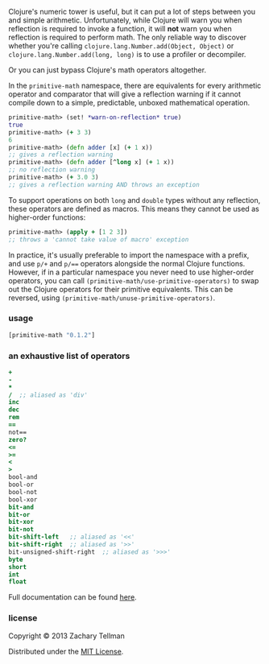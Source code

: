 Clojure's numeric tower is useful, but it can put a lot of steps between you and simple arithmetic.  Unfortunately, while Clojure will warn you when reflection is required to invoke a function, it will **not** warn you when reflection is required to perform math.  The only reliable way to discover whether you're calling `clojure.lang.Number.add(Object, Object)` or `clojure.lang.Number.add(long, long)` is to use a profiler or decompiler.

Or you can just bypass Clojure's math operators altogether.

In the `primitive-math` namespace, there are equivalents for every arithmetic operator and comparator that will give a reflection warning if it cannot compile down to a simple, predictable, unboxed mathematical operation.

```clj
primitive-math> (set! *warn-on-reflection* true)
true
primitive-math> (+ 3 3)
6
primitive-math> (defn adder [x] (+ 1 x)) 
;; gives a reflection warning 
primitive-math> (defn adder [^long x] (+ 1 x))
;; no reflection warning
primitive-math> (+ 3.0 3)
;; gives a reflection warning AND throws an exception
```

To support operations on both `long` and `double` types without any reflection, these operators are defined as macros.  This means they cannot be used as higher-order functions:

```clj
primitive-math> (apply + [1 2 3])
;; throws a 'cannot take value of macro' exception
```

In practice, it's usually preferable to import the namespace with a prefix, and use `p/+` and `p/==` operators alongside the normal Clojure functions.  However, if in a particular namespace you never need to use higher-order operators, you can call `(primitive-math/use-primitive-operators)` to swap out the Clojure operators for their primitive equivalents.  This can be reversed, using `(primitive-math/unuse-primitive-operators)`.

### usage

```clj
[primitive-math "0.1.2"]
```

### an exhaustive list of operators

```clj
+
- 
*
/  ;; aliased as 'div'
inc
dec
rem
==
not==
zero?
<=
>=
<
>
bool-and
bool-or
bool-not
bool-xor
bit-and
bit-or
bit-xor
bit-not
bit-shift-left	 ;; aliased as '<<'
bit-shift-right  ;; aliased as '>>'
bit-unsigned-shift-right  ;; aliased as '>>>'
byte
short
int
float
```

Full documentation can be found [here](http://ideolalia.com/primitive-math/primitive-math.html).

### license

Copyright © 2013 Zachary Tellman

Distributed under the [MIT License](http://opensource.org/licenses/MIT).
